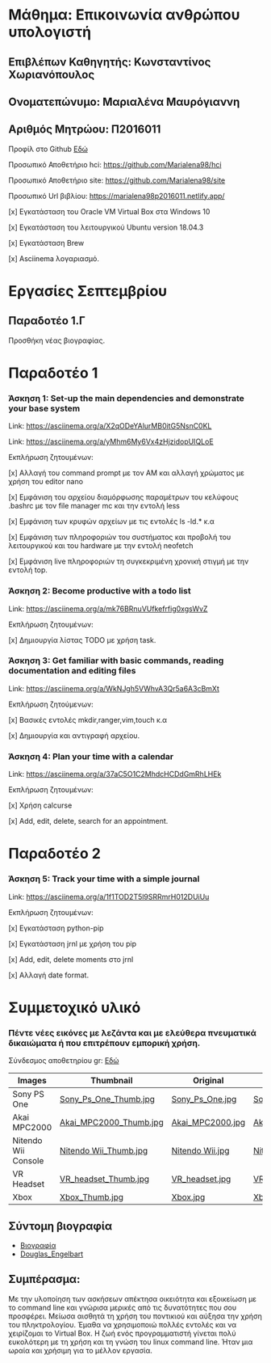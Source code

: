 # Μάθημα: Επικοινωνία ανθρώπου υπολογιστή
## Επιβλέπων Καθηγητής: Κωνσταντίνος Χωριανόπουλος
## Ονοματεπώνυμο: Μαριαλένα Μαυρόγιαννη
## Αριθμός Μητρώου: Π2016011
Προφίλ στο Github
  [Εδώ](https://github.com/Marialena98)
  
  Προσωπικό Αποθετήριο hci: https://github.com/Marialena98/hci
  
  Προσωπικό Αποθετήριο site: https://github.com/Marialena98/site
  
  Προσωπικό Url βιβλίου: https://marialena98p2016011.netlify.app/
  
  
 [x] Εγκατάσταση του Oracle VM Virtual Box στα Windows 10

 [x] Εγκατάσταση του λειτουργικού Ubuntu version 18.04.3

 [x] Εγκατάσταση Brew

 [x] Asciinema λογαριασμό.
 
 # Εργασίες Σεπτεμβρίου
 
 ## Παραδοτέο 1.Γ
 
 Προσθήκη νέας βιογραφίας.
  
# Παραδοτέο 1
  
### Άσκηση 1: Set-up the main dependencies and demonstrate your base system	
  
 Link: https://asciinema.org/a/X2qODeYAlurMB0itG5NsnC0KL
  
 Link: https://asciinema.org/a/yMhm6My6Vx4zHjzidopUIQLoE
  
 Εκπλήρωση ζητουμένων:
 
 [x] Αλλαγή του command prompt με τον ΑΜ και αλλαγή χρώματος με χρήση του editor nano

 [x] Εμφάνιση του αρχείου διαμόρφωσης παραμέτρων του κελύφους .bashrc με τον file manager mc και την εντολή less

 [x] Εμφάνιση των κρυφών αρχείων με τις εντολές ls -ld.* κ.α

 [x] Εμφάνιση  των πληροφοριών του συστήματος και προβολή του λειτουργικού και του hardware με την εντολή neofetch
 
 [x] Εμφάνιση live πληροφοριών τη συγκεκριμένη χρονική στιγμή με την εντολή top.
        
### Άσκηση 2: Become productive with a todo list	

 Link: https://asciinema.org/a/mk76BRnuVUfkefrfig0xgsWvZ

 Εκπλήρωση ζητουμένων: 

 [x] Δημιουργία λίστας TODO με χρήση task.

### Άσκηση 3: Get familiar with basic commands, reading documentation and editing files	

 Link: https://asciinema.org/a/WkNJgh5VWhvA3Qr5a6A3cBmXt

 Εκπλήρωση ζητούμενων:

 [x] Βασικές εντολές mkdir,ranger,vim,touch κ.α

 [x] Δημιουργία και αντιγραφή αρχείου.
 
### Άσκηση 4: Plan your time with a calendar
 
 Link: https://asciinema.org/a/37aC5O1C2MhdcHCDdGmRhLHEk
 
 Εκπλήρωση ζητουμένων:
 
 [x] Χρήση calcurse 
 
 [x] Add, edit, delete, search for an appointment.
 
# Παραδοτέο 2

### Άσκηση 5: Track your time with a simple journal	

 Link: https://asciinema.org/a/1f1TOD2T5l9SRRmrH012DUiUu

 Εκπλήρωση ζητουμένων:

 [x] Εγκατάσταση python-pip

 [x] Εγκατάσταση jrnl με χρήση του pip

 [x] Add, edit, delete moments στο jrnl

 [x] Αλλαγή date format.
 
 # Συμμετοχικό υλικό
 
 ### Πέντε νέες εικόνες με λεζάντα και με ελεύθερα πνευματικά δικαιώματα ή που επιτρέπουν εμπορική χρήση.
 
 Σύνδεσμος αποθετηρίου gr: [Εδώ](https://github.com/Marialena98/gr)

| Images | Thumbnail | Original | (.md) |
| --- | --- | --- | --- |
| Sony PS One | [Sony_Ps_One_Thumb.jpg](https://github.com/Marialena98/gr/blob/master/images/Sony_Ps_One_Thumb.jpg) 	|  [Sony_Ps_One.jpg](https://github.com/Marialena98/gr/blob/master/images/Sony_Ps_One.jpg) 	| [Sony_Ps_One.md](https://github.com/Marialena98/gr/blob/master/_gallery/Sony_Ps_One.md) 	|<br>
| Akai MPC2000 | [Akai_MPC2000_Thumb.jpg](https://github.com/Marialena98/gr/blob/master/images/Akai_MPC2000_Thumb.jpg) 	|  [Akai_MPC2000.jpg](https://github.com/Marialena98/gr/blob/master/images/Akai_MPC2000.jpg) 	| [Akai_MPC2000.md](https://github.com/Marialena98/gr/blob/master/_gallery/Akai_MPC2000.md) 	|<br>
| Nitendo Wii Console | [Nitendo Wii_Thumb.jpg](https://github.com/Marialena98/gr/blob/master/images/Nitendo_Wii_Thumb.jpg) 	|  [Nitendo Wii.jpg](https://github.com/Marialena98/gr/blob/master/images/Nitendo_Wii%20.jpg) 	| [Nitendo Wii.md](https://github.com/Marialena98/gr/blob/master/_gallery/Nitendo_Wii.md) 	|<br>
| VR Headset | [VR_headset_Thumb.jpg](https://github.com/Marialena98/gr/blob/master/images/VR_headset_Thumb.jpg) 	|  [VR_headset.jpg](https://github.com/Marialena98/gr/blob/master/images/VR_headset.jpg) 	| [VR_Headset.md](https://github.com/Marialena98/gr/blob/master/_gallery/VR_Headset.md) 	|<br>
| Xbox | [Xbox_Thumb.jpg](https://github.com/Marialena98/gr/blob/master/images/Xbox-Thumb.jpg) 	|  [Xbox.jpg](https://github.com/Marialena98/gr/blob/master/images/Xbox.jpg) 	| [Xbox.md](https://github.com/Marialena98/gr/blob/master/_gallery/Xbox.md) 	|<br>

## Σύντομη βιογραφία 

- [Βιογραφία](https://github.com/Marialena98/gr/blob/master/_biography/Bio-Douglas_Engelbart.md)
- [Douglas_Engelbart](https://github.com/Marialena98/gr/blob/master/_biography/Douglas%20Engelbart.md)


## Συμπέρασμα:

Με την υλοποίηση των ασκήσεων απέκτησα οικειότητα και εξοικείωση με το command line και γνώρισα μερικές από τις δυνατότητες που σου προσφέρει. Μείωσα αισθητά τη χρήση του ποντικιού και αύξησα την χρήση του πληκτρολογίου. Έμαθα να χρησιμοποιώ πολλές εντολές και να χειρίζομαι το Virtual Box. Η ζωή ενός προγραμματιστή γίνεται πολύ ευκολότερη με τη χρήση και τη γνώση του linux command line. Ήταν μια ωραία και χρήσιμη για το μέλλον εργασία.
